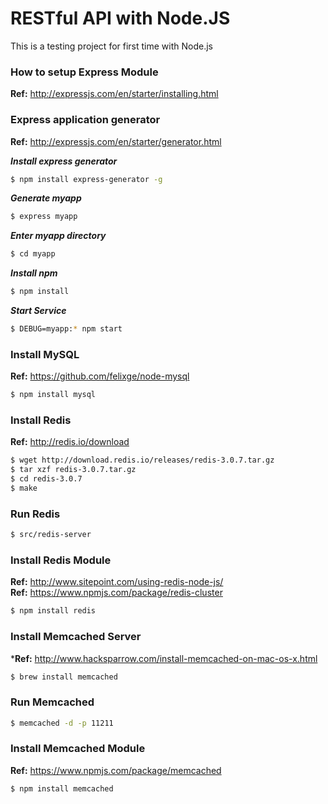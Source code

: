 # RESTful API with Node.JS
This is a testing project for first time with Node.js  

### How to setup Express Module  
**Ref:** http://expressjs.com/en/starter/installing.html  

### Express application generator  
**Ref:** http://expressjs.com/en/starter/generator.html  

***Install express generator***
```sh
$ npm install express-generator -g  
```
***Generate myapp***
```sh
$ express myapp  
```
***Enter myapp directory***
```sh
$ cd myapp  
```
***Install npm***
```sh
$ npm install  
```
***Start Service***
```sh
$ DEBUG=myapp:* npm start  
```

### Install MySQL
**Ref:** https://github.com/felixge/node-mysql  
```sh
$ npm install mysql
```

### Install Redis 
**Ref:** http://redis.io/download  
```sh
$ wget http://download.redis.io/releases/redis-3.0.7.tar.gz  
$ tar xzf redis-3.0.7.tar.gz  
$ cd redis-3.0.7  
$ make  
```

### Run Redis
```sh
$ src/redis-server  
```

### Install Redis Module
**Ref:** http://www.sitepoint.com/using-redis-node-js/  
**Ref:** https://www.npmjs.com/package/redis-cluster  
```sh
$ npm install redis  
```

### Install Memcached Server  
***Ref:** http://www.hacksparrow.com/install-memcached-on-mac-os-x.html  
```sh
$ brew install memcached  
```

### Run Memcached  
```sh
$ memcached -d -p 11211  
```

### Install Memcached Module
**Ref:** https://www.npmjs.com/package/memcached
```sh
$ npm install memcached
```